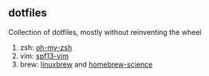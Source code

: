 ## dotfiles

Collection of dotfiles, mostly without reinventing the wheel

1. zsh: [oh-my-zsh](https://github.com/robbyrussell/oh-my-zsh)
2. vim: [spf13-vim](https://github.com/spf13/spf13-vim)
3. brew: [linuxbrew](https://github.com/Homebrew/linuxbrew) and [homebrew-science](https://github.com/Homebrew/homebrew-science)

